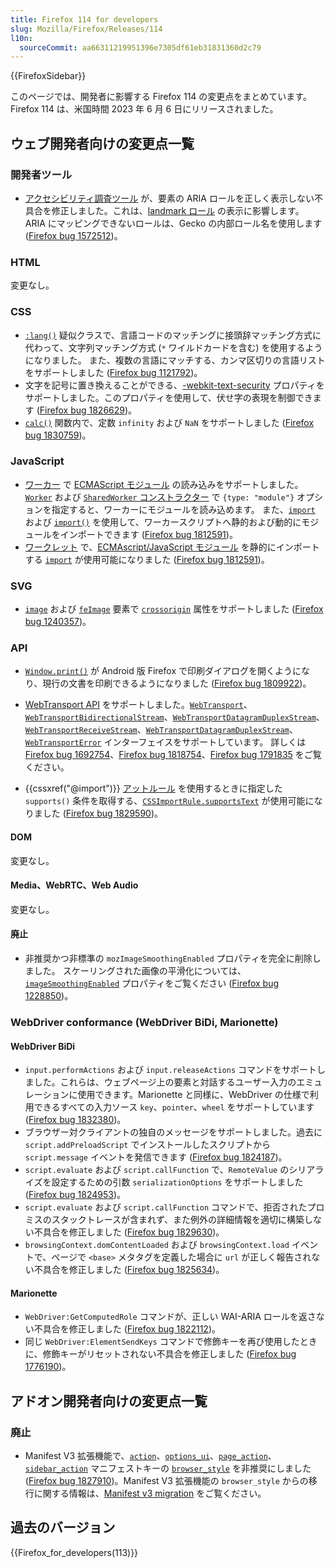 ```yaml
---
title: Firefox 114 for developers
slug: Mozilla/Firefox/Releases/114
l10n:
  sourceCommit: aa66311219951396e7305df61eb31831360d2c79
---
```


{{FirefoxSidebar}}

このページでは、開発者に影響する Firefox 114 の変更点をまとめています。Firefox 114 は、米国時間 2023 年 6 月 6 日にリリースされました。

## ウェブ開発者向けの変更点一覧

### 開発者ツール

- [アクセシビリティ調査ツール](/ja/docs/Tools/Accessibility_inspector) が、要素の ARIA ロールを正しく表示しない不具合を修正しました。これは、[landmark ロール](/ja/docs/Web/Accessibility/ARIA/Roles/landmark_role) の表示に影響します。
  ARIA にマッピングできないロールは、Gecko の内部ロール名を使用します ([Firefox bug 1572512](https://bugzil.la/1572512))。

### HTML

変更なし。

### CSS

- [`:lang()`](/ja/docs/Web/CSS/:lang) 疑似クラスで、言語コードのマッチングに接頭辞マッチング方式に代わって、文字列マッチング方式 (`*` ワイルドカードを含む) を使用するようになりました。
  また、複数の言語にマッチする、カンマ区切りの言語リストをサポートしました ([Firefox bug 1121792](https://bugzil.la/1121792))。
- 文字を記号に置き換えることができる、[-webkit-text-security](/ja/Web/CSS/-webkit-text-security) プロパティをサポートしました。このプロパティを使用して、伏せ字の表現を制御できます ([Firefox bug 1826629](https://bugzil.la/1826629))。 
- [`calc()`](/ja/docs/Web/CSS/calc) 関数内で、定数 `infinity` および `NaN` をサポートしました ([Firefox bug 1830759](https://bugzil.la/1830759))。

### JavaScript

- [ワーカー](/ja/docs/Web/API/Web_Workers_API) で [ECMAScript モジュール](/ja/docs/Web/JavaScript/Guide/Modules) の読み込みをサポートしました。
  [`Worker`](/ja/docs/Web/API/Worker/Worker#type) および [`SharedWorker` コンストラクター](/ja/docs/Web/API/SharedWorker/SharedWorker#type) で `{type: "module"}` オプションを指定すると、ワーカーにモジュールを読み込めます。
  また、[`import`](/ja/docs/Web/JavaScript/Reference/Statements/import) および [`import()`](/ja/docs/Web/JavaScript/Reference/Operators/import) を使用して、ワーカースクリプトへ静的および動的にモジュールをインポートできます ([Firefox bug 1812591](https://bugzil.la/1812591))。
- [ワークレット](/ja/docs/Web/API/Worklet) で、[ECMAscript/JavaScript モジュール](/ja/docs/Web/JavaScript/Guide/Modules) を静的にインポートする [`import`](/ja/docs/Web/JavaScript/Reference/Statements/import) が使用可能になりました ([Firefox bug 1812591](https://bugzil.la/1812591))。

### SVG

- [`image`](/ja/docs/Web/SVG/Element/image) および [`feImage`](/ja/docs/Web/SVG/Element/feImage) 要素で [`crossorigin`](/ja/docs/Web/SVG/Attribute/crossorigin) 属性をサポートしました ([Firefox bug 1240357](https://bugzil.la/1240357))。

### API

- [`Window.print()`](/ja/docs/Web/API/Window/print) が Android 版 Firefox で印刷ダイアログを開くようになり、現行の文書を印刷できるようになりました ([Firefox bug 1809922](https://bugzil.la/1809922))。
- [WebTransport API](/ja/docs/Web/API/WebTransport_API) をサポートしました。[`WebTransport`](/ja/docs/Web/API/WebTransport)、[`WebTransportBidirectionalStream`](/ja/docs/Web/API/WebTransportBidirectionalStream)、[`WebTransportDatagramDuplexStream`](/ja/docs/Web/API/WebTransportDatagramDuplexStream)、[`WebTransportReceiveStream`](/ja/docs/Web/API/WebTransportReceiveStream)、[`WebTransportDatagramDuplexStream`](/ja/docs/Web/API/WebTransportDatagramDuplexStream)、[`WebTransportError`](/ja/docs/Web/API/WebTransportError) インターフェイスをサポートしています。
  詳しくは [Firefox bug 1692754](https://bugzil.la/16927541)、[Firefox bug 1818754](https://bugzil.la/1818754)、[Firefox bug 1791835](https://bugzil.la/1791835) をご覧ください。

- {{cssxref("@import")}} [アットルール](/ja/docs/Web/CSS/At-rule) を使用するときに指定した `supports()` 条件を取得する、[`CSSImportRule.supportsText`](/ja/docs/Web/API/CSSImportRule/supportsText) が使用可能になりました ([Firefox bug 1829590](https://bugzil.la/1829590))。

#### DOM

変更なし。

#### Media、WebRTC、Web Audio

変更なし。

#### 廃止

- 非推奨かつ非標準の `mozImageSmoothingEnabled` プロパティを完全に削除しました。
  スケーリングされた画像の平滑化については、[`imageSmoothingEnabled`](/ja/docs/Web/API/CanvasRenderingContext2D/imageSmoothingEnabled) プロパティをご覧ください ([Firefox bug 1228850](https://bugzil.la/1228850))。

### WebDriver conformance (WebDriver BiDi, Marionette)

#### WebDriver BiDi

- `input.performActions` および `input.releaseActions` コマンドをサポートしました。これらは、ウェブページ上の要素と対話するユーザー入力のエミュレーションに使用できます。Marionette と同様に、WebDriver の仕様で利用できるすべての入力ソース `key`、`pointer`、`wheel` をサポートしています ([Firefox bug 1832380](https://bugzil.la/1832380))。
- ブラウザー対クライアントの独自のメッセージをサポートしました。過去に `script.addPreloadScript` でインストールしたスクリプトから `script.message` イベントを発信できます ([Firefox bug 1824187](https://bugzil.la/1824187))。
- `script.evaluate` および `script.callFunction` で、`RemoteValue` のシリアライズを設定するための引数 `serializationOptions` をサポートしました ([Firefox bug 1824953](https://bugzil.la/1824953))。
- `script.evaluate` および `script.callFunction` コマンドで、拒否されたプロミスのスタックトレースが含まれず、また例外の詳細情報を適切に構築しない不具合を修正しました ([Firefox bug 1829630](https://bugzil.la/1829630))。
- `browsingContext.domContentLoaded` および `browsingContext.load` イベントで、ページで `<base>` メタタグを定義した場合に `url` が正しく報告されない不具合を修正しました ([Firefox bug 1825634](https://bugzil.la/1825634))。

#### Marionette

- `WebDriver:GetComputedRole` コマンドが、正しい WAI-ARIA ロールを返さない不具合を修正しました ([Firefox bug 1822112](https://bugzil.la/1822112))。
- 同じ `WebDriver:ElementSendKeys` コマンドで修飾キーを再び使用したときに、修飾キーがリセットされない不具合を修正しました ([Firefox bug 1776190](https://bugzil.la/1776190))。

## アドオン開発者向けの変更点一覧

### 廃止

- Manifest V3 拡張機能で、[`action`](/ja/docs/Mozilla/Add-ons/WebExtensions/manifest.json/action)、[`options_ui`](/ja/docs/Mozilla/Add-ons/WebExtensions/manifest.json/options_ui)、[`page_action`](/ja/docs/Mozilla/Add-ons/WebExtensions/manifest.json/page_action)、[`sidebar_action`](/ja/docs/Mozilla/Add-ons/WebExtensions/manifest.json/sidebar_action) マニフェストキーの [`browser_style`](/ja/docs/Mozilla/Add-ons/WebExtensions/user_interface/Browser_styles) を非推奨にしました ([Firefox bug 1827910](https://bugzil.la/1827910))。Manifest V3 拡張機能の `browser_style` からの移行に関する情報は、[Manifest v3 migration](/ja/docs/Mozilla/Add-ons/WebExtensions/user_interface/Browser_styles#manifest_v3_migration) をご覧ください。

## 過去のバージョン

{{Firefox_for_developers(113)}}
